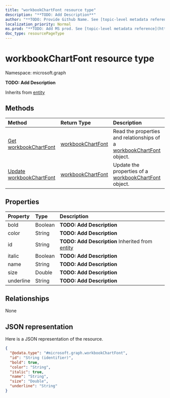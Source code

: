 ```yaml
---
title: "workbookChartFont resource type"
description: "**TODO: Add Description**"
author: "**TODO: Provide Github Name. See [topic-level metadata reference](https://msgo.azurewebsites.net/add/document/guidelines/metadata.html#topic-level-metadata)**"
localization_priority: Normal
ms.prod: "**TODO: Add MS prod. See [topic-level metadata reference](https://msgo.azurewebsites.net/add/document/guidelines/metadata.html#topic-level-metadata)**"
doc_type: resourcePageType
---
```


# workbookChartFont resource type


Namespace: microsoft.graph

**TODO: Add Description**


Inherits from [entity](../resources/entity.md)

## Methods
|Method|Return Type|Description|
|:---|:---|:---|
|[Get workbookChartFont](../api/workbookchartfont-get.md)|[workbookChartFont](../resources/workbookchartfont.md)|Read the properties and relationships of a [workbookChartFont](../resources/workbookchartfont.md) object.|
|[Update workbookChartFont](../api/workbookchartfont-update.md)|[workbookChartFont](../resources/workbookchartfont.md)|Update the properties of a [workbookChartFont](../resources/workbookchartfont.md) object.|

## Properties
|Property|Type|Description|
|:---|:---|:---|
|bold|Boolean|**TODO: Add Description**|
|color|String|**TODO: Add Description**|
|id|String|**TODO: Add Description** Inherited from [entity](../resources/entity.md)|
|italic|Boolean|**TODO: Add Description**|
|name|String|**TODO: Add Description**|
|size|Double|**TODO: Add Description**|
|underline|String|**TODO: Add Description**|

## Relationships
None

## JSON representation
Here is a JSON representation of the resource.
<!-- {
  "blockType": "resource",
  "keyProperty": "id",
  "@odata.type": "microsoft.graph.workbookChartFont",
  "baseType": "microsoft.graph.entity",
  "openType": false
}
-->
``` json
{
  "@odata.type": "#microsoft.graph.workbookChartFont",
  "id": "String (identifier)",
  "bold": true,
  "color": "String",
  "italic": true,
  "name": "String",
  "size": "Double",
  "underline": "String"
}
```

